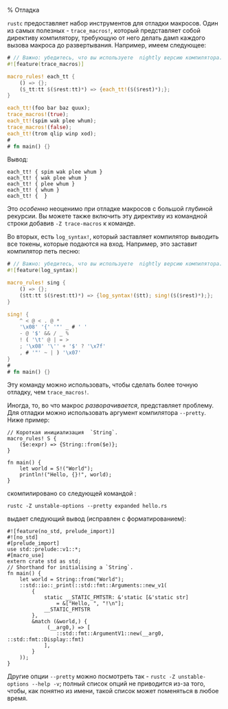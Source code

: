 % Отладка

`rustc` предоставляет набор инструментов для отладки макросов. Один из самых полезных -  `trace_macros!`, который представляет собой директиву компилятору, требующую от него делать дамп каждого вызова макроса до развертывания.  Например, имеем следующее:

```rust
# // Важно: убедитесь, что вы используете  nightly версию компилятора.
#![feature(trace_macros)]

macro_rules! each_tt {
    () => {};
    ($_tt:tt $($rest:tt)*) => {each_tt!($($rest)*);};
}

each_tt!(foo bar baz quux);
trace_macros!(true);
each_tt!(spim wak plee whum);
trace_macros!(false);
each_tt!(trom qlip winp xod);
# 
# fn main() {}
```

Вывод:

```text
each_tt! { spim wak plee whum }
each_tt! { wak plee whum }
each_tt! { plee whum }
each_tt! { whum }
each_tt! {  }
```

Это *особенно* неоценимо при отладке макросов с большой глубиной рекурсии. Вы можете также включить эту директиву из командной строки добавив `-Z trace-macros` к команде.

Во вторых, есть `log_syntax!`, который заставляет компилятор выводить все токены, которые подаются на вход. Например, это заставит компилятор петь песню:

```rust
# // Важно: убедитесь, что вы используете  nightly версию компилятора.
#![feature(log_syntax)]

macro_rules! sing {
    () => {};
    ($tt:tt $($rest:tt)*) => {log_syntax!($tt); sing!($($rest)*);};
}

sing! {
    ^ < @ < . @ *
    '\x08' '{' '"' _ # ' '
    - @ '$' && / _ %
    ! ( '\t' @ | = >
    ; '\x08' '\'' + '$' ? '\x7f'
    , # '"' ~ | ) '\x07'
}
# 
# fn main() {}
```

Эту команду можно использовать, чтобы сделать более точную отладку, чем  `trace_macros!`.

Иногда, то, во что макрос *разворачивается*, представляет проблему.  Для отладки можно использовать аргумент компилятора `--pretty`.  Ниже пример:

```ignore
// Короткая инициализация  `String`.
macro_rules! S {
    ($e:expr) => {String::from($e)};
}

fn main() {
    let world = S!("World");
    println!("Hello, {}!", world);
}
```

скомпилировано со следующей командой :

```shell
rustc -Z unstable-options --pretty expanded hello.rs
```

выдает следующий вывод (исправлен с форматированием):

```ignore
#![feature(no_std, prelude_import)]
#![no_std]
#[prelude_import]
use std::prelude::v1::*;
#[macro_use]
extern crate std as std;
// Shorthand for initialising a `String`.
fn main() {
    let world = String::from("World");
    ::std::io::_print(::std::fmt::Arguments::new_v1(
        {
            static __STATIC_FMTSTR: &'static [&'static str]
                = &["Hello, ", "!\n"];
            __STATIC_FMTSTR
        },
        &match (&world,) {
             (__arg0,) => [
                ::std::fmt::ArgumentV1::new(__arg0, ::std::fmt::Display::fmt)
            ],
        }
    ));
}
```

Другие опции `--pretty` можно посмотреть так - `rustc -Z unstable-options --help -v`; полный список опций не приводится из-за того, чтобы, как понятно из имени, такой список может поменяться в любое время.
